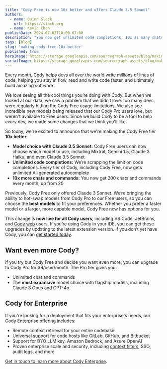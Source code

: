 ```yaml
---
title: "Cody Free is now 10x better and offers Claude 3.5 Sonnet"
authors: 
  - name: Quinn Slack
    url: https://slack.org
  - name: Kevin Chen
publishDate: 2024-07-02T10:00-07:00
description: "You now get unlimited code completions, 10x as many chats, and model choice with Cody Free."
tags: [blog]
slug: 'making-cody-free-10x-better'
published: true
heroImage: https://storage.googleapis.com/sourcegraph-assets/blog/making-cody-free-10x-better-og.jpg
socialImage: https://storage.googleapis.com/sourcegraph-assets/blog/making-cody-free-10x-better-og.jpg
---
```


Every month, [Cody](https://sourcegraph.com/cody) helps devs all over the world write millions of lines of code, helping you stay in flow, read and write code faster, and ultimately build amazing software. 

We love seeing all the cool things you’re doing with Cody. But when we looked at our data, we saw a problem that we didn’t love: too many devs were regularly hitting the Cody Free usage limitations. We also see incredible new models being released that our Cody Pro users love, but weren't available to Free users. Since we build Cody to be a tool to help _every_ dev, we made some changes that we think you'll like.

So today, we're excited to announce that we're making the Cody Free tier **10x better**: 

* **Model choice with Claude 3.5 Sonnet:** Cody Free users can now choose which model to use, including Mixtral, Gemini 1.5, Claude 3 Haiku, and even Claude 3.5 Sonnet
* **Unlimited code completions:** We’re scrapping the limit on code completions. Every tier of Cody, including Cody Free, now gets unlimited AI-generated autocomplete
* **10x more chats and commands:** You now get 200 chats and commands every month, up from 20

Previously, Cody Free only offered Claude 3 Sonnet. We’re bringing the ability to hot-swap models from Cody Pro to our Free users, so you can choose the **best models** to fit your preferences. Whether you prefer a faster model or a larger, more capable model, Cody Free now has options for you.

This change is **now live for all Cody users**, including VS Code, JetBrains, and [Cody web](https://sourcegraph.com/cody/chat) users. If you’re using Cody in your IDE, you can get these upgrades by updating to the latest extension version. If you don’t yet have Cody, you can [get started today](https://sourcegraph.com/cody).

## Want even more Cody?

If you try out Cody Free and decide you want even more, you can upgrade to Cody Pro for $9/user/month. The Pro tier gives you:

* Unlimited chat and commands
* The **most expansive** model choice with flagship models, including Claude 3 Opus and GPT-4o

## Cody for Enterprise

If you're looking for a deployment that fits your enterprise's needs, our Cody Enterprise offering includes:

* Remote context retrieval for your entire codebase
* Universal support for code hosts like GitLab, GitHub, and Bitbucket
* Support for BYO LLM key, Amazon Bedrock, and Azure OpenAI
* Proven enterprise scale and security, including [context filters](https://sourcegraph.com/docs/cody/capabilities/ignore-context#cody-context-filters), SSO, audit logs, and more

[Get in touch to learn more about Cody Enterprise](https://sourcegraph.com/contact/request-info).

